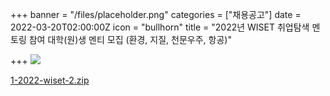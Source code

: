 +++
banner = "/files/placeholder.png"
categories = ["채용공고"]
date = 2022-03-20T02:00:00Z
icon = "bullhorn"
title = "2022년 WISET 취업탐색 멘토링 참여 대학(원)생 멘티 모집 (환경, 지질, 천문우주, 항공)"

+++
![](/files/20220320.jpg)

[1-2022-wiset-2.zip](/files/1-2022-wiset-2.zip "붙임.1.2022년 WISET 취업탐색 멘토링 참여 대학(원)생 멘티 모집 (환경, 지질, 천문우주, 항공)")
